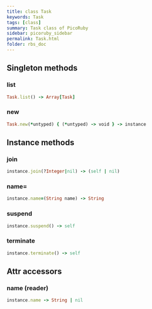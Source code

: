 ```yaml
---
title: class Task
keywords: Task
tags: [class]
summary: Task class of PicoRuby
sidebar: picoruby_sidebar
permalink: Task.html
folder: rbs_doc
---
```

## Singleton methods
### list

```ruby
Task.list() -> Array[Task]
```
### new

```ruby
Task.new(*untyped) { (*untyped) -> void } -> instance
```
## Instance methods
### join

```ruby
instance.join(?Integer|nil) -> (self | nil)
```
### name=

```ruby
instance.name=(String name) -> String
```
### suspend

```ruby
instance.suspend() -> self
```
### terminate

```ruby
instance.terminate() -> self
```
## Attr accessors
### name (reader)
```ruby
instance.name -> String | nil
```
